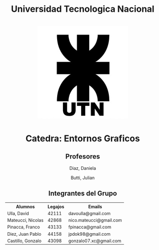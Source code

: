 <h1 align="center">Universidad Tecnologica Nacional</h1>

<h1 align="center">
  <img src="Logo UTN.png" alt="logo_utn">
</h1>

<h1 align="center">Catedra: Entornos Graficos</h1>

<h2 align="center">Profesores</h2>
<p align="center">Diaz, Daniela </p> 
<p align="center">Butti, Julian </p> 

<h2 align="center">Integrantes del Grupo</h2>

<div align="center"> 
  <table>
    <tr>
      <th>Alumnos</th>
      <th>Legajos</th>
      <th>Emails</th>
    </tr>
    <tr>
      <td>Ulla, David</td>
      <td>42111</td>
      <td>davoulla@gmail.com</td>  
    </tr>
    <tr>
      <td>Mateucci, Nicolas</td>
      <td>42868</td>
      <td>nico.mateucci@gmail.com</td>  
    </tr>
    <tr>
      <td>Pinacca, Franco</td>
      <td>43133</td>
      <td>fpinacca@gmail.com</td>  
    </tr>
    <tr>
      <td>Diez, Juan Pablo</td>
      <td>44158</td>
      <td>jpdok98@gmail.com</td>  
    </tr>
    <tr>
      <td>Castillo, Gonzalo</td>
      <td>43098</td>
      <td>gonzalo07.xc@gmail.com</td>  
    </tr>  
  </table>
</div>
